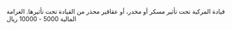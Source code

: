 قيادة المركبة تحت تأثير مسكر أو مخدر، أو عقاقير محذر من القيادة تحت تأثيرها. الغرامة المالية 5000 - 10000 ريال

